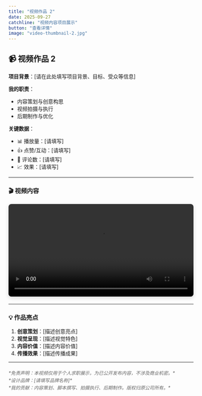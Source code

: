 ```yaml
---
title: "视频作品 2"
date: 2025-09-27
catchline: "视频内容项目展示"
button: "查看详情"
image: "video-thumbnail-2.jpg"
---
```


## 📹 视频作品 2

**项目背景**：[请在此处填写项目背景、目标、受众等信息]

**我的职责**：
- 内容策划与创意构思
- 视频拍摄与执行
- 后期制作与优化

**关键数据**：
- 📊 播放量：[请填写]
- 👍 点赞/互动：[请填写]
- 💬 评论数：[请填写]
- 📈 效果：[请填写]

---

### 🎬 视频内容

<div style="max-width: 800px; margin: 20px auto;">
  <video controls width="100%" style="border-radius: 8px; box-shadow: 0 4px 12px rgba(0,0,0,0.15);">
    <source src="video-2.mp4" type="video/mp4">
    您的浏览器不支持视频播放。
  </video>
</div>

---

### 💡 作品亮点

1. **创意策划**：[描述创意亮点]
2. **视觉呈现**：[描述视觉特色]
3. **内容价值**：[描述内容价值]
4. **传播效果**：[描述传播成果]

---

<div style="font-style: italic; color: #666; font-size: 0.9em; line-height: 1.6; margin: 20px 0;">
*免责声明：本视频仅用于个人求职展示，为已公开发布内容，不涉及商业机密。*<br>
*设计品牌：[请填写品牌名称]*<br>
*我的贡献：内容策划、脚本撰写、拍摄执行、后期制作。版权归原公司所有。*
</div>
